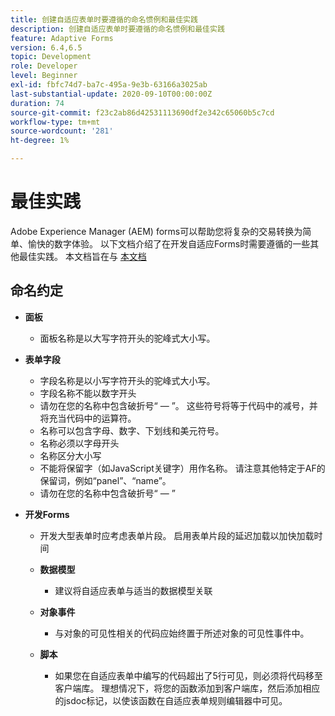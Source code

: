 ```yaml
---
title: 创建自适应表单时要遵循的命名惯例和最佳实践
description: 创建自适应表单时要遵循的命名惯例和最佳实践
feature: Adaptive Forms
version: 6.4,6.5
topic: Development
role: Developer
level: Beginner
exl-id: fbfc74d7-ba7c-495a-9e3b-63166a3025ab
last-substantial-update: 2020-09-10T00:00:00Z
duration: 74
source-git-commit: f23c2ab86d42531113690df2e342c65060b5c7cd
workflow-type: tm+mt
source-wordcount: '281'
ht-degree: 1%

---
```


# 最佳实践

Adobe Experience Manager (AEM) forms可以帮助您将复杂的交易转换为简单、愉快的数字体验。 以下文档介绍了在开发自适应Forms时需要遵循的一些其他最佳实践。 本文档旨在与 [本文档](https://helpx.adobe.com/experience-manager/6-3/forms/using/adaptive-forms-best-practices.html#Overview)

## 命名约定

* **面板**
   * 面板名称是以大写字符开头的驼峰式大小写。

* **表单字段**
   * 字段名称是以小写字符开头的驼峰式大小写。
   * 字段名称不能以数字开头
   * 请勿在您的名称中包含破折号“ — ”。 这些符号将等于代码中的减号，并将充当代码中的运算符。
   * 名称可以包含字母、数字、下划线和美元符号。
   * 名称必须以字母开头
   * 名称区分大小写
   * 不能将保留字（如JavaScript关键字）用作名称。 请注意其他特定于AF的保留词，例如“panel”、“name”。
   * 请勿在您的名称中包含破折号“ — ”
* **开发Forms**
   * 开发大型表单时应考虑表单片段。 启用表单片段的延迟加载以加快加载时间
   * **数据模型**
      * 建议将自适应表单与适当的数据模型关联

   * **对象事件**
      * 与对象的可见性相关的代码应始终置于所述对象的可见性事件中。
   * **脚本**
      * 如果您在自适应表单中编写的代码超出了5行可见，则必须将代码移至客户端库。 理想情况下，将您的函数添加到客户端库，然后添加相应的jsdoc标记，以使该函数在自适应表单规则编辑器中可见。

